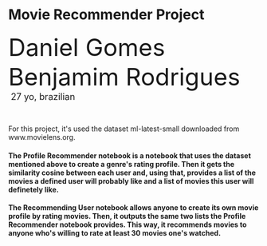 # Movie Recommender Project

<font size="+4">Daniel Gomes Benjamim Rodrigues</font><br>
<font size="+1.6">&#160;27 yo, brazilian</font>
<p>&nbsp;</p>
For this project, it's used the dataset ml-latest-small downloaded from www.movielens.org. 

#### The Profile Recommender notebook is a notebook that uses the dataset mentioned above to create a genre's rating profile. Then it gets the similarity cosine between each user and, using that, provides a list of the movies a defined user will probably like and a list of movies this user will definetely like.

#### The Recommending User notebook allows anyone to create its own movie profile by rating movies. Then, it outputs the same two lists the Profile Recommender notebook provides. This way, it recommends movies to anyone who's willing to rate at least 30 movies one's watched.
